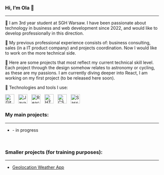 ### Hi, I’m Ola :wave:
---

:rocket: I am 3rd year student at SGH Warsaw. I have been passionate about technology in business and web development since 2022, and would like to develop professionally in this direction.

:rocket: My previous professional experience consists of: business consulting, sales (in a IT product company) and projects coordination. Now I would like to work on the more technical side.

:rocket: Here are some projects that most reflect my current technical skill level. Each project through the design somehow relates to astronomy or cycling, as these are my passions. I am currently diving deeper into React, I am working on my first project (to be released here soon).
          
:rocket: Technologies and tools I use:

<img align="left" alt="Git" width="30px" style="padding-right:10px;" src="https://cdn.jsdelivr.net/gh/devicons/devicon/icons/git/git-original.svg" />           
<img align="left" alt="JavaScript" width="30px" style="padding-right:10px;" src="https://cdn.jsdelivr.net/gh/devicons/devicon/icons/javascript/javascript-original.svg" />
<img align="left" alt="React" width="30px" style="padding-right:10px;" src="https://cdn.jsdelivr.net/gh/devicons/devicon/icons/react/react-original.svg" />
<img align="left" alt="HTML" width="30px" style="padding-right:10px;" src="https://cdn.jsdelivr.net/gh/devicons/devicon/icons/html5/html5-plain.svg" />
<img align="left" alt="CSS" width="30px" style="padding-right:10px;" src="https://cdn.jsdelivr.net/gh/devicons/devicon/icons/css3/css3-plain.svg" />
<img align="left" alt="Sass" width="30px" style="padding-right:10px;" src="https://cdn.jsdelivr.net/gh/devicons/devicon/icons/sass/sass-original.svg" />


<br><br>



### My main projects:
---
- []() - in progress


<br>

### Smaller projects (for training purposes):
---

- [Geolocation Weather App](https://rvbos.github.io/geolocation-weather-app/)


